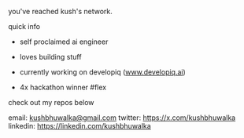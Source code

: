 you've reached kush's network. 

quick info

* self proclaimed ai engineer

* loves building stuff 

* currently working on developiq (www.developiq.ai)

* 4x hackathon winner #flex

check out my repos below

email: kushbhuwalka@gmail.com
twitter: https://x.com/kushbhuwalka
linkedin: https://linkedin.com/kushbhuwalka
